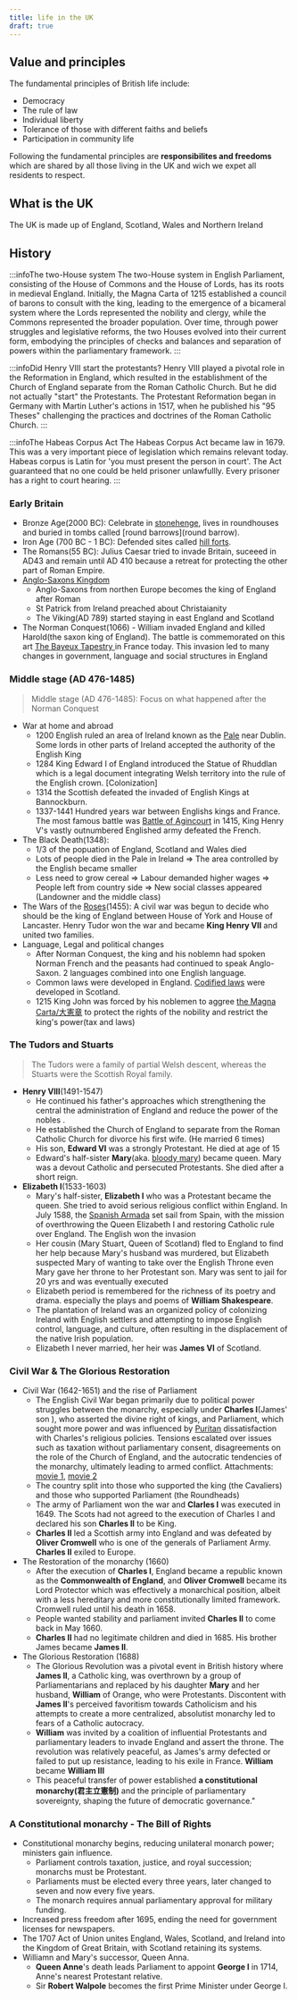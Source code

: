 ```yaml
---
title: life in the UK
draft: true
---
```


## Value and principles

The fundamental principles of British life include:
- Democracy
- The rule of law
- Individual liberty
- Tolerance of those with different faiths and beliefs
- Participation in community life

Following the fundamental principles are **responsibilites and freedoms** which are shared by all those living in the UK and wich we expet all residents to respect.

## What is the UK

The UK is made up of England, Scotland, Wales and Northern Ireland


## History

:::infoThe two-House system
The two-House system in English Parliament, consisting of the House of Commons and the House of Lords, has its roots in medieval England. Initially, the Magna Carta of 1215 established a council of barons to consult with the king, leading to the emergence of a bicameral system where the Lords represented the nobility and clergy, while the Commons represented the broader population. Over time, through power struggles and legislative reforms, the two Houses evolved into their current form, embodying the principles of checks and balances and separation of powers within the parliamentary framework.
:::

:::infoDid Henry VIII start the protestants?
Henry VIII played a pivotal role in the Reformation in England, which resulted in the establishment of the Church of England separate from the Roman Catholic Church. But he did not actually "start" the Protestants. The Protestant Reformation began in Germany with Martin Luther's actions in 1517, when he published his "95 Theses" challenging the practices and doctrines of the Roman Catholic Church.
:::

:::infoThe Habeas Corpus Act
The Habeas Corpus Act became law in 1679. This was a very important piece of legislation which remains relevant today. Habeas corpus is Latin for 'you must present the person in court'. The Act guaranteed that no one could be held prisoner unlawfullly. Every prisoner has a right to court hearing.
:::

### Early Britain

- Bronze Age(2000 BC): Celebrate in [stonehenge](https://www.google.com/maps/place/Stonehenge/@51.178882,-1.826215,15z/data=!4m6!3m5!1s0x4873e63b850af611:0x979170e2bcd3d2dd!8m2!3d51.178882!4d-1.826215!16zL20vMDZ3Zmc?entry=ttu), lives in roundhouses and buried in tombs called [round barrows](round barrow).
- Iron Age (700 BC - 1 BC): Defended sites called [hill forts](https://www.google.com/search?q=hill+forts+maiden+castle&tbm=isch&ved=2ahUKEwi9w5mbsfyEAxXIuCcCHYl_DlkQ2-cCegQIABAA&oq=hill+forts+maiden+castle&gs_lp=EgNpbWciGGhpbGwgZm9ydHMgbWFpZGVuIGNhc3RsZTIHEAAYgAQYGEjGQFCrBFjkPnAEeACQAQCYAUSgAc8IqgECMTm4AQPIAQD4AQGKAgtnd3Mtd2l6LWltZ8ICBBAjGCfCAgoQABiABBiKBRhDwgIFEAAYgATCAgYQABgIGB6IBgE&sclient=img&ei=2HP3Zb33DsjxnsEPif-5yAU&bih=1277&biw=1309).
- The Romans(55 BC): Julius Caesar tried to invade Britain, suceeed in AD43 and remain until AD 410 because a retreat for protecting the other part of Roman Empire. 
- [Anglo-Saxons Kingdom](https://www.youtube.com/watch?v=y4CwNClzegk)
  - Anglo-Saxons from northen Europe becomes the king of England after Roman
  - St Patrick from Ireland preached about Christaianity
  - The Viking(AD 789) started staying in east England and Scotland
- The Norman Conquest(1066) - William invaded England and killed Harold(the saxon king of England). The battle is commemorated on this art [The Bayeux Tapestry ](https://www.youtube.com/watch?v=F8OPQ_28mdo) in France today. This invasion led to many changes in government, language and social structures in England

### Middle stage (AD 476-1485)

> Middle stage (AD 476-1485): Focus on what happened after the Norman Conquest

- War at home and abroad
  - 1200 English ruled an area of Ireland known as the [Pale](https://www.google.com/search?sca_esv=5471e4d8c457d32d&sxsrf=ACQVn09i_py3u8E2JIJZH9KCDvHKzS_W6Q:1710803754356&q=pale+dublin&tbm=isch&source=lnms&sa=X&ved=2ahUKEwip3LvQ-P6EAxW6gP0HHRPAALQQ0pQJegQIEhAB&biw=1309&bih=1277&dpr=1#imgrc=-Kaq-S3suI7GPM) near Dublin. Some lords in other parts of Ireland accepted the authority of the English King
  - 1284 King Edward I of England introduced the Statue of Rhuddlan which is a legal document integrating Welsh territory into the rule of the English crown. [Colonization]
  - 1314 the Scottish defeated the invaded of English Kings at Bannockburn.
  - 1337-1441 Hundred years war between Englishs kings and France. The most famous battle was [Battle of Agincourt](https://www.youtube.com/watch?v=WBAGWgu4ceA) in 1415, King Henry V's vastly outnumbered Englished army defeated the French.
- The Black Death(1348): 
  - 1/3 of the popuation of England, Scotland and Wales died
  - Lots of people died in the Pale in Ireland => The area controlled by the English became smaller
  - Less need to grow cereal => Labour demanded higher wages =>  People left from country side => New social classes appeared (Landowner and the middle class)
- The Wars of the [Roses](https://qph.cf2.quoracdn.net/main-qimg-c89d702c89d25cbdb023dae2c6947264-pjlq)(1455): A civil war was begun to decide who should be the king of England between House of York and House of Lancaster. Henry Tudor won the war and became **King Henry VII** and united two families.
- Language, Legal and political changes
  - After Norman Conquest, the king and his noblemn had spoken Norman French and the peasants had continued to speak Anglo-Saxon. 2 languages combined into one English language.
  - Common laws were developed in England. [Codified laws](https://www.google.com/search?q=common+law+vs+codified+law&sca_esv=5d2091cbd4f7042a&sxsrf=ACQVn0_GrS1ncXquu0i_0_EfbgU6xA1zwA%3A1710854269126&ei=fZD5ZfenB-OxhbIPpNGecA&oq=common+law+vs+codified&gs_lp=Egxnd3Mtd2l6LXNlcnAiFmNvbW1vbiBsYXcgdnMgY29kaWZpZWQqAggAMgsQABiABBiKBRiRAjILEAAYgAQYigUYhgMyCxAAGIAEGIoFGIYDMgsQABiABBiKBRiGAzILEAAYgAQYigUYhgMyCxAAGIAEGIoFGIYDSIYhUABYyBhwAHgBkAEAmAFboAGcA6oBATa4AQPIAQD4AQGYAgWgAuwCwgIGEAAYBxgewgIGEAAYCBgewgIGEAAYHhgPwgIFEAAYgATCAgYQABgFGB7CAgcQABiABBgNmAMAkgcBNaAHwh8&sclient=gws-wiz-serp) were developed in Scotland.
  - 1215 King John was forced by his noblemen to aggree [the Magna Carta/大憲章](https://www.google.com/search?q=the+Magna+Carta&oq=the+Magna+Carta&gs_lcrp=EgZjaHJvbWUyBggAEEUYOTIGCAEQLhhA0gEHNjczajBqMagCALACAA&sourceid=chrome&ie=UTF-8) to protect the rights of the nobility and restrict the king's power(tax and laws)

### The Tudors and Stuarts

> The Tudors were a family of partial Welsh descent, whereas the Stuarts were the Scottish Royal family.

-  **Henry VIII**(1491-1547)
   -  He continued his father's approaches which strengthening the central the administration of England and reduce the power of the nobles .
   - He established the Church of England to separate from the Roman Catholic Church for divorce his first wife. (He married 6 times)
   - His son, **Edward VI** was a strongly Protestant. He died at age of 15
   - Edward's half-sister **Mary**(aka. [bloody mary](https://www.google.com/search?sca_esv=07ac767684f655b4&sxsrf=ACQVn0-ENGgjeJXzaZKIxe-B3F983FyWAQ:1710858787545&q=bloody+mary+queen&tbm=isch&source=lnms&sa=X&ved=2ahUKEwj5hKvSxYCFAxUWWUEAHeDSB10Q0pQJegQIDBAB&biw=1309&bih=1277&dpr=1#imgrc=LEonq5ynziBYZM)) became queen. Mary was a devout Catholic and persecuted Protestants. She died after a short reign.
- **Elizabeth I**(1533-1603)
  - Mary's half-sister, **Elizabeth I** who was a Protestant became the queen. She tried to avoid serious religious conflict within England. In July 1588, the [Spanish Armada](https://www.google.com/search?sca_esv=58652087346d5a22&sxsrf=ACQVn09wAuYHVeu3gvuYnCrZ5gIRGDwn1w:1710937509008&q=Spanish+Armada&tbm=isch&source=lnms&prmd=ivnmbtz&sa=X&ved=2ahUKEwj169Pz6oKFAxVLV0EAHWN-BOsQ0pQJegQIDhAB&biw=1406&bih=1277&dpr=1#imgrc=XLrMl-5XNq5J1M) set sail from Spain, with the mission of overthrowing the Queen Elizabeth I and restoring Catholic rule over England. The English won the invasion
  - Her cousin (Mary Stuart, Queen of Scotland) fled to England to find her help because Mary's husband was murdered, but Elizabeth suspected Mary of wanting to take over the English Throne even Mary gave her throne to her Protestant son. Mary was sent to jail for 20 yrs and was eventually executed
  - Elizabeth period is remembered for the richness of its poetry and drama. especially the plays and poems of **William Shakespeare**.
  - The plantation of Ireland was an organized policy of colonizing Ireland with English settlers and attempting to impose English control, language, and culture, often resulting in the displacement of the native Irish population.
  - Elizabeth I never married, her heir was **James VI** of Scotland.

### Civil War & The Glorious Restoration

- Civil War (1642-1651) and the rise of Parliament
  - The English Civil War began primarily due to political power struggles between the monarchy, especially under **Charles I**(James' son ), who asserted the divine right of kings, and Parliament, which sought more power and was influenced by [Puritan](https://www.youtube.com/watch?v=VayrvCkjANM) dissatisfaction with Charles's religious policies. Tensions escalated over issues such as taxation without parliamentary consent, disagreements on the role of the Church of England, and the autocratic tendencies of the monarchy, ultimately leading to armed conflict. Attachments: [movie 1](https://www.youtube.com/watch?v=gtxDqcOSWoM), [movie 2](https://www.youtube.com/watch?v=G0Ycp3SiOLw)
  - The country split into those who supported the king (the Cavaliers) and those who supported Parliament (the Roundheads)
  - The army of Parliament won the war and **Clarles I** was executed in 1649. The Scots had not agreed to the execution of Charles I and declared his son **Charles II** to be King. 
  - **Charles II** led a Scottish army into England and was defeated by **Oliver Cromwell** who is one of the generals of Parliament Army. **Charles II** exiled to Europe.
- The Restoration of the monarchy (1660)
  - After the execution of **Charles I**, England became a republic known as the **Commonwealth of England**, and **Oliver Cromwell** became its Lord Protector which was effectively a monarchical position, albeit with a less hereditary and more constitutionally limited framework. Cromwell ruled until his death in 1658.
  - People wanted stability and parliament invited **Charles II** to come back in May 1660.
  - **Charles II** had no legitimate children and died in 1685. His brother James became **James II**.
- The Glorious Restoration (1688)
  - The Glorious Revolution was a pivotal event in British history where **James II**, a Catholic king, was overthrown by a group of Parliamentarians and replaced by his daughter **Mary** and her husband, **William** of Orange, who were Protestants. Discontent with **James II**'s perceived favoritism towards Catholicism and his attempts to create a more centralized, absolutist monarchy led to fears of a Catholic autocracy. 
  - **William** was invited by a coalition of influential Protestants and parliamentary leaders to invade England and assert the throne. The revolution was relatively peaceful, as James's army defected or failed to put up resistance, leading to his exile in France. **William** became **William III**
  - This peaceful transfer of power established **a constitutional monarchy(君主立憲制)** and the principle of parliamentary sovereignty, shaping the future of democratic governance."
  
### A Constitutional monarchy - The Bill of Rights
  - Constitutional monarchy begins, reducing unilateral monarch power; ministers gain influence.
    - Parliament controls taxation, justice, and royal succession; monarchs must be Protestant.
    - Parliaments must be elected every three years, later changed to seven and now every five years.
    - The monarch requires annual parliamentary approval for military funding.
  - Increased press freedom after 1695, ending the need for government licenses for newspapers.
  - The 1707 Act of Union unites England, Wales, Scotland, and Ireland into the Kingdom of Great Britain, with Scotland retaining its systems.
  - Williamn and Mary's successor, Queen Anna.
    - **Queen Anne**'s death leads Parliament to appoint **George I** in 1714, Anne's nearest Protestant relative.
    - Sir **Robert Walpole** becomes the first Prime Minister under George I.
